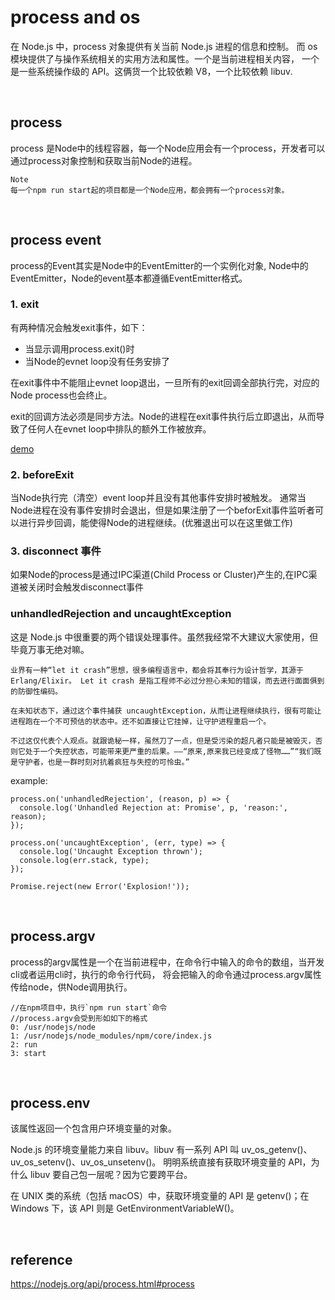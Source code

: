 # process and os
在 Node.js 中，process 对象提供有关当前 Node.js 进程的信息和控制。
而 os 模块提供了与操作系统相关的实用方法和属性。一个是当前进程相关内容，
一个是一些系统操作级的 API。这俩货一个比较依赖 V8，一个比较依赖 libuv.

<br>

## process
process 是Node中的线程容器，每一个Node应用会有一个process，开发者可以通过process对象控制和获取当前Node的进程。
```
Note
每一个npm run start起的项目都是一个Node应用，都会拥有一个process对象。
```

<br>

## process event
process的Event其实是Node中的EventEmitter的一个实例化对象, Node中的EventEmitter，Node的event基本都遵循EventEmitter格式。

### 1. exit
有两种情况会触发exit事件，如下：
- 当显示调用process.exit()时
- 当Node的evnet loop没有任务安排了

在exit事件中不能阻止evnet loop退出，一旦所有的exit回调全部执行完，对应的Node process也会终止。

exit的回调方法必须是同步方法。Node的进程在exit事件执行后立即退出，从而导致了任何人在evnet loop中排队的额外工作被放弃。

[demo](./process_event.js)

### 2. beforeExit
当Node执行完（清空）event loop并且没有其他事件安排时被触发。
通常当Node进程在没有事件安排时会退出，但是如果注册了一个beforExit事件监听者可以进行异步回调，能使得Node的进程继续。(优雅退出可以在这里做工作)

### 3. disconnect 事件
如果Node的process是通过IPC渠道(Child Process or Cluster)产生的,在IPC渠道被关闭时会触发disconnect事件

### unhandledRejection and uncaughtException
这是 Node.js 中很重要的两个错误处理事件。虽然我经常不大建议大家使用，但毕竟万事无绝对嘛。
```
业界有一种“let it crash”思想，很多编程语言中，都会将其奉行为设计哲学，其源于 Erlang/Elixir。 Let it crash 是指工程师不必过分担心未知的错误，而去进行面面俱到的防御性编码。

在未知状态下，通过这个事件捕获 uncaughtException，从而让进程继续执行，很有可能让进程跑在一个不可预估的状态中。还不如直接让它挂掉，让守护进程重启一个。

不过这仅代表个人观点。就跟诡秘一样，虽然刀了一点，但是受污染的超凡者只能是被毁灭，否则它处于一个失控状态，可能带来更严重的后果。——“原来,原来我已经变成了怪物……”“我们既是守护者，也是一群时刻对抗着疯狂与失控的可怜虫。”
```
example:
```
process.on('unhandledRejection', (reason, p) => {
  console.log('Unhandled Rejection at: Promise', p, 'reason:', reason);
});

process.on('uncaughtException', (err, type) => {
  console.log('Uncaught Exception thrown');
  console.log(err.stack, type);
});

Promise.reject(new Error('Explosion!'));
```

<br>

##  process.argv
process的argv属性是一个在当前进程中，在命令行中输入的命令的数组，当开发cli或者运用cli时，执行的命令行代码，
将会把输入的命令通过process.argv属性传给node，供Node调用执行。
```
//在npm项目中，执行`npm run start`命令
//process.argv会受到形如如下的格式
0: /usr/nodejs/node
1: /usr/nodejs/node_modules/npm/core/index.js
2: run
3: start
```
<br>

## process.env
该属性返回一个包含用户环境变量的对象。

Node.js 的环境变量能力来自 libuv。libuv 有一系列 API 叫 uv_os_getenv()、uv_os_setenv()、uv_os_unsetenv()。
明明系统直接有获取环境变量的 API，为什么 libuv 要自己包一层呢？因为它要跨平台。

在 UNIX 类的系统（包括 macOS）中，获取环境变量的 API 是 getenv()；在 Windows 下，该 API 则是 GetEnvironmentVariableW()。

<br>

## reference
https://nodejs.org/api/process.html#process